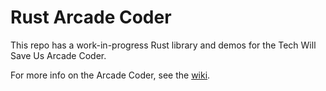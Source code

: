 # Rust Arcade Coder

This repo has a work-in-progress Rust library and demos for the Tech Will Save Us Arcade Coder.

For more info on the Arcade Coder, see the [wiki](https://jake-walker.github.io/rs-arcade-coder).
